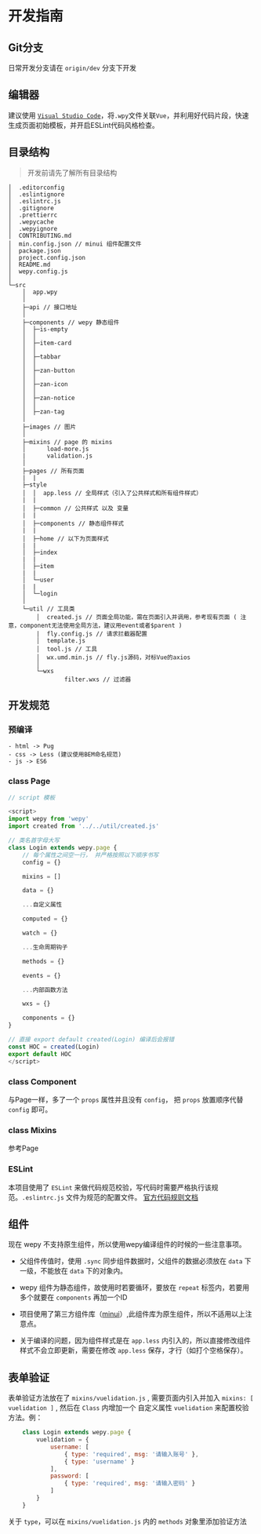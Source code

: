 # 开发指南

## Git分支

日常开发分支请在 `origin/dev` 分支下开发

## 编辑器

建议使用 [`Visual Studio Code`](https://code.visualstudio.com/Download)，将`.wpy`文件关联`Vue`，并利用好代码片段，快速生成页面初始模板，并开启ESLint代码风格检查。

## 目录结构
> 开发前请先了解所有目录结构

    │  .editorconfig
    │  .eslintignore
    │  .eslintrc.js
    │  .gitignore
    │  .prettierrc
    │  .wepycache
    │  .wepyignore
    │  CONTRIBUTING.md
    │  min.config.json // minui 组件配置文件
    │  package.json
    │  project.config.json
    │  README.md
    │  wepy.config.js
    │
    └─src
        │  app.wpy
        │
        ├─api // 接口地址
        │
        ├─components // wepy 静态组件
        │  ├─is-empty
        │  │
        │  ├─item-card
        │  │
        │  ├─tabbar
        │  │
        │  ├─zan-button
        │  │
        │  ├─zan-icon
        │  │
        │  ├─zan-notice
        │  │
        │  ├─zan-tag
        │
        ├─images // 图片
        │
        ├─mixins // page 的 mixins
        │      load-more.js
        |      validation.js
        │
        ├─pages // 所有页面
        |  |
        ├─style
        │  │  app.less // 全局样式（引入了公共样式和所有组件样式）
        |  |
        │  ├─common // 公共样式 以及 变量
        |  |
        │  ├─components // 静态组件样式
        |  |
        │  ├─home // 以下为页面样式
        |  |
        │  ├─index
        |  |
        │  ├─item
        |  |
        │  └─user
        |  |
        │  └─login
        │
        └─util // 工具类
            │  created.js // 页面全局功能，需在页面引入并调用，参考现有页面 ( 注意，component无法使用全局方法，建议用event或者$parent )
            |  fly.config.js // 请求拦截器配置
            │  template.js
            │  tool.js // 工具
            │  wx.umd.min.js // fly.js源码，对标Vue的axios
            │
            └─wxs
                    filter.wxs // 过滤器


## 开发规范

### 预编译
    - html -> Pug
    - css -> Less (建议使用BEM命名规范)
    - js -> ES6

### class Page
```javascript
// script 模板

<script>
import wepy from 'wepy'
import created from '../../util/created.js'

// 类名首字母大写
class Login extends wepy.page {
    // 每个属性之间空一行， 并严格按照以下顺序书写
    config = {}

    mixins = []

    data = {}

    ...自定义属性

    computed = {}

    watch = {}

    ...生命周期钩子

    methods = {}

    events = {}

    ...内部函数方法

    wxs = {}

    components = {}
}

// 直接 export default created(Login) 编译后会报错
const HOC = created(Login)
export default HOC
</script>
```

### class Component

与Page一样，多了一个 `props` 属性并且没有 `config`， 把 `props` 放置顺序代替 `config` 即可。

### class Mixins

参考Page

### ESLint

本项目使用了 `ESLint` 来做代码规范校验，写代码时需要严格执行该规范。`.eslintrc.js` 文件为规范的配置文件。
[官方代码规则文档](http://eslint.cn/docs/rules/)

## 组件

现在 wepy 不支持原生组件，所以使用wepy编译组件的时候的一些注意事项。

- 父组件传值时，使用 `.sync` 同步组件数据时，父组件的数据必须放在 `data` 下一级，不能放在 `data` 下的对象内。

- wepy 组件为静态组件，故使用时若要循环，要放在 `repeat` 标签内，若要用多个就要在 `components` 再加一个ID

- 项目使用了第三方组件库（[minui](https://meili.github.io/min/docs/minui/index.html)）,此组件库为原生组件，所以不适用以上注意点。

-  关于编译的问题，因为组件样式是在 `app.less` 内引入的，所以直接修改组件样式不会立即更新，需要在修改 `app.less` 保存，才行（如打个空格保存）。


## 表单验证

表单验证方法放在了 `mixins/vuelidation.js` , 需要页面内引入并加入 `mixins: [ vuelidation ]` , 然后在 `Class` 内增加一个 自定义属性 `vuelidation` 来配置校验方法。例：

```javascript
    class Login extends wepy.page {
        vuelidation = {
            username: [
                { type: 'required', msg: '请输入账号' },
                { type: 'username' }
            ],
            password: [
                { type: 'required', msg: '请输入密码' }
            ]
        }
    }
```

关于 `type`，可以在 `mixins/vuelidation.js` 内的 `methods` 对象里添加验证方法
